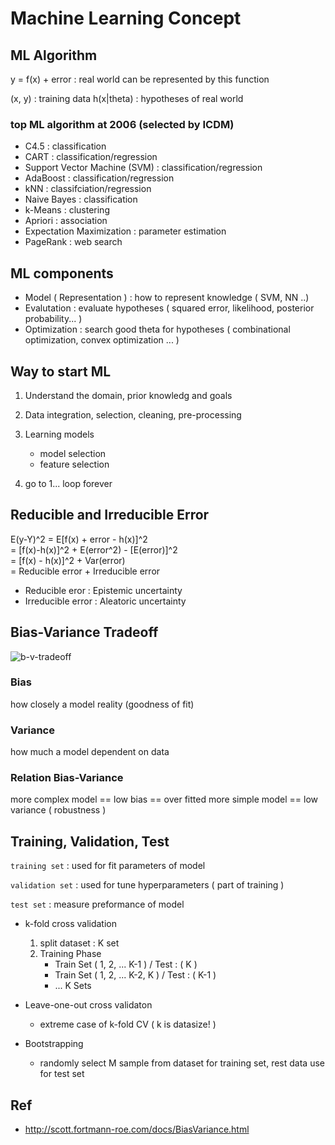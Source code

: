 # Machine Learning Concept

## ML Algorithm

y = f(x) + error : real world can be represented by this function

(x, y) : training data
h(x|theta) : hypotheses of real world

### top ML algorithm at 2006 (selected by ICDM)
- C4.5 : classification
- CART : classification/regression
- Support Vector Machine (SVM) : classification/regression
- AdaBoost : classification/regression
- kNN : classifciation/regression
- Naive Bayes : classification
- k-Means : clustering
- Apriori : association
- Expectation Maximization : parameter estimation
- PageRank : web search

## ML components
- Model ( Representation ) : how to represent knowledge ( SVM, NN ..)
- Evalutation : evaluate hypotheses ( squared error, likelihood, posterior probability... )
- Optimization : search good theta for hypotheses ( combinational optimization, convex optimization ... )

## Way to start ML

1. Understand the domain, prior knowledg and goals
2. Data integration, selection, cleaning, pre-processing
3. Learning models
    - model selection
    - feature selection

4. go to 1... loop forever

## Reducible and Irreducible Error

E(y-Y)^2 = E[f(x) + error - h(x)]^2 <br>
= [f(x)-h(x)]^2 + E(error^2) - [E(error)]^2 <br>
= [f(x) - h(x)]^2 + Var(error) <br>
= Reducible error + Irreducible error

- Reducible eror : Epistemic uncertainty
- Irreducible error : Aleatoric uncertainty

## Bias-Variance Tradeoff

![b-v-tradeoff](http://scott.fortmann-roe.com/docs/docs/BiasVariance/biasvariance.png)

### Bias
how closely a model reality (goodness of fit)

### Variance
how much a model dependent on data

### Relation Bias-Variance
more complex model == low bias == over fitted
more simple model == low variance ( robustness )

## Training, Validation, Test

`training set` : used for fit parameters of model

`validation set` : used for tune hyperparameters ( part of training )

`test set` : measure preformance of model

- k-fold cross validation
    
    1. split dataset : K set
    2. Training Phase 
        - Train Set ( 1, 2, ... K-1 ) / Test : ( K )
        - Train Set ( 1, 2, ... K-2, K ) / Test : ( K-1 )
        - ... K Sets

- Leave-one-out cross validaton
    - extreme case of k-fold CV ( k is datasize! )

- Bootstrapping
    - randomly select M sample from dataset for training set, rest data use for test set

## Ref
- http://scott.fortmann-roe.com/docs/BiasVariance.html